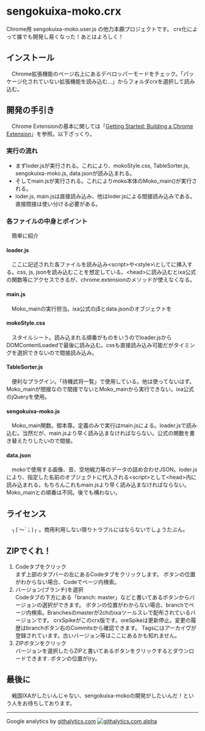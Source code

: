 # sengokuixa-moko.crx

Chrome用 sengokuixa-moko.user.js の他力本願プロジェクトです。
crx化によって誰でも開発し易くなった！あとはよろしく！

## インストール
　Chrome拡張機能のページ右上にあるデベロッパーモードをチェック。「パッケージ化されていない拡張機能を読み込む…」からフォルダcrxを選択して読み込む。

## 開発の手引き
　Chrome Extensionの基本に関しては「[Getting Started: Building a Chrome Extension](http://developer.chrome.com/extensions/getstarted.html)」を参照。以下ざっくり。

### 実行の流れ
* まずloder.jsが実行される。これにより、mokoStyle.css, TableSorter.js, sengokuixa-moko.js, data.jsonが読み込まれる。
* そしてmain.jsが実行される。これによりmoko本体のMoko_main()が実行される。
* loder.js, main.jsは直接読み込み、他はloder.jsによる間接読み込みである。直接間接は使い分ける必要がある。

### 各ファイルの中身とポイント
　簡単に紹介
#### loader.js
　ここに記述された各ファイルを読み込み\<script>や\<style>\として<head>に挿入する。css, js, jsonを読み込むことを想定している。\<head>に読み込むとixa公式の関数等にアクセスできるが、chrome.extensionのメソッドが使えなくなる。
#### main.js
　Moko_mainの実行担当。ixa公式のj$とdata.jsonのオブジェクトを
#### mokoStyle.css
　スタイルシート。読み込まれる順番がものをいうのでloader.jsからDOMContentLoadedで最後に読み込む。cssも直接読み込み可能だがタイミングを選択できないので間接読み込み。
#### TableSorter.js
　便利なプラグイン。「待機武将一覧」で使用している。他は使ってないはず。Moko\_mainが間接なので間接でないとMoko\_mainから実行できない。ixa公式のjQueryを使用。
#### sengokuixa-moko.js
　Moko_main関数。御本尊。定義のみで実行はmain.jsによる。loader.jsで読み込む。当然だが、main.jsより早く読み込まなければならない。公式の関数を書き替えたりしたいので間接。
#### data.json
　mokoで使用する画像、音、空地戦力等のデータの詰め合わせJSON。loder.jsにより、指定した名前のオブジェクトに代入される\<script>として\<head>内に読み込まれる。もちろんこれもmain.jsより早く読み込まなければならない。Moko_mainとの順番は不同。後でも構わない。

## ライセンス
　┐(´～`；)┌ 。商用利用しない限りトラブルにはならないでしょうたぶん。

## ZIPでくれ！
1. Codeタブをクリック  
    まず上部のタブバーの左にあるCodeタブをクリックします。
    ボタンの位置がわからない場合、Codeでページ内検索。
2. バージョン(ブランチ)を選択  
    Codeタブの下方にある「branch: master」などと書いてあるボタンからバージョンの選択ができます。
    ボタンの位置がわからない場合、branchでページ内検索。Branchesのmasterが2chのixaツールスレで配布されているバージョンです。
    crxSpikeがこのcrx版です。oreSpikeは更新停止。変更の履歴はbranchボタン右のCommitsから確認できます。
    Tagsにはアーカイヴが登録されています。古いバージョン等はここにあるかも知れません。
3. ZIPボタンをクリック  
    バージョンを選択したらZIPと書いてあるボタンをクリックするとダウンロードできます.
    ボタンの位置が(ry。

## 最後に
　戦国IXAがしたいんじゃない、sengokuixa-mokoの開発がしたいんだ！という人をお待ちしております。

***
Google analytics by [githalytics.com](http://githalytics.com/)
[![githalytics.com alpha](https://cruel-carlota.pagodabox.com/75c1d6e384e20eeb64760642830a5a4e "githalytics.com")](http://githalytics.com/die4game/sengokuixa-moko)